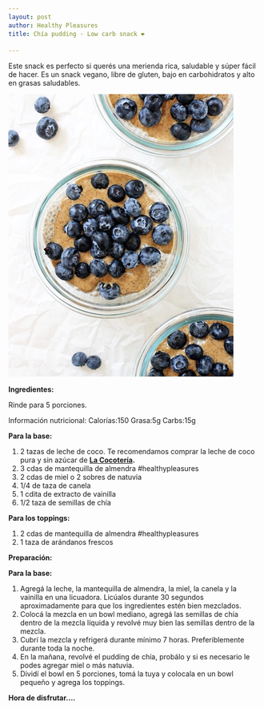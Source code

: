 ```yaml
---
layout: post
author: Healthy Pleasures
title: Chía pudding - Low carb snack ❤

---
```

Este snack es perfecto si querés una merienda rica, saludable y súper fácil de hacer. Es un snack vegano, libre de gluten, bajo en carbohidratos y alto en grasas saludables.

![](/images/Chiapudding.png)

**Ingredientes:**

Rinde para 5 porciones.

Información nutricional: Calorías:150  Grasa:5g  Carbs:15g

**Para la base:**

1. 2 tazas de leche de coco. Te recomendamos comprar la leche de coco pura y sin azúcar de [**La Cocotería**]()**.** 
2. 3 cdas de mantequilla de almendra #healthypleasures
3. 2 cdas de miel o 2 sobres de natuvia
4. 1/4 de taza de canela
5. 1 cdita de extracto de vainilla
6. 1/2 taza de semillas de chía

**Para los toppings:**

1. 2 cdas de mantequilla de almendra #healthypleasures
2. 1 taza de arándanos frescos

**Preparación:**

**Para la base:**

1. Agregá la leche, la mantequilla de almendra, la miel, la canela y la vainilla en una licuadora. Licúalos durante 30 segundos aproximadamente para que los ingredientes estén bien mezclados.
2. Colocá la mezcla en un bowl mediano, agregá las semillas de chía dentro de la mezcla líquida y revolvé muy bien las semillas dentro de la mezcla.
3. Cubrí la mezcla y refrigerá durante mínimo 7 horas. Preferiblemente durante toda la noche.
4. En la mañana, revolvé el pudding de chía, probálo y si es necesario le podes agregar miel o más natuvia.
5. Dividí el bowl en 5 porciones, tomá la tuya y colocala en un bowl pequeño y agrega los toppings.

**Hora de disfrutar....**